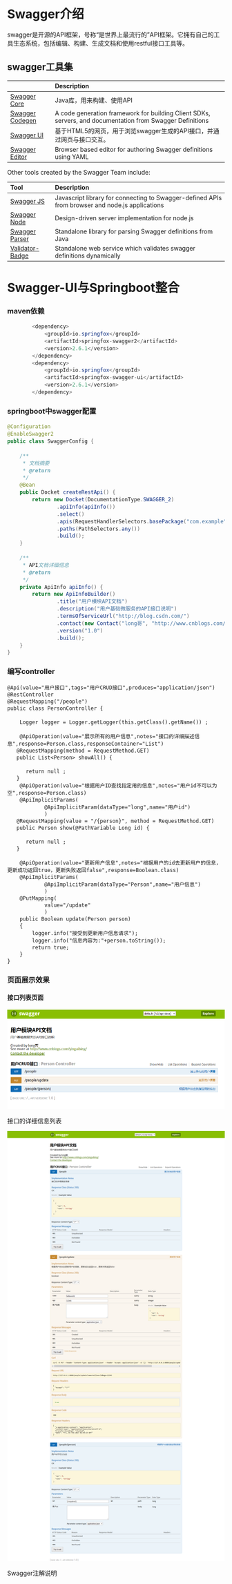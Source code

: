 # Swagger介绍

swagger是开源的API框架，号称“是世界上最流行的”API框架。它拥有自己的工具生态系统，包括编辑、构建、生成文档和使用restful接口工具等。

## swagger工具集

|  | Description |
| :--- | :--- |
| [Swagger Core](https://github.com/swagger-api/swagger-core) | Java库，用来构建、使用API |
| [Swagger Codegen](https://github.com/swagger-api/swagger-codegen) | A code generation framework for building Client SDKs, servers, and documentation from Swagger Definitions |
| [Swagger UI](https://github.com/swagger-api/swagger-ui) | 基于HTML5的网页，用于浏览swagger生成的API接口，并通过网页与接口交互。 |
| [Swagger Editor](https://github.com/swagger-api/swagger-editor) | Browser based editor for authoring Swagger definitions using YAML |

Other tools created by the Swagger Team include:

| Tool | Description |
| :--- | :--- |
| [Swagger JS](https://github.com/swagger-api/swagger-js) | Javascript library for connecting to Swagger-defined APIs from browser and node.js applications |
| [Swagger Node](https://github.com/swagger-api/swagger-node) | Design-driven server implementation for node.js |
| [Swagger Parser](https://github.com/swagger-api/swagger-parser) | Standalone library for parsing Swagger definitions from Java |
| [Validator-Badge](https://hub.docker.com/r/swaggerapi/swagger-validator/) | Standalone web service which validates swagger definitions dynamically |

# Swagger-UI与Springboot整合

### maven依赖

```java
        <dependency>
            <groupId>io.springfox</groupId>
            <artifactId>springfox-swagger2</artifactId>
            <version>2.6.1</version>
        </dependency>
        <dependency>
            <groupId>io.springfox</groupId>
            <artifactId>springfox-swagger-ui</artifactId>
            <version>2.6.1</version>
        </dependency>
```

### springboot中swagger配置

```java
@Configuration
@EnableSwagger2
public class SwaggerConfig {

    /**
     * 文档摘要
     * @return
     */
    @Bean
    public Docket createRestApi() {
        return new Docket(DocumentationType.SWAGGER_2)
                .apiInfo(apiInfo())
                .select()
                .apis(RequestHandlerSelectors.basePackage("com.example"))
                .paths(PathSelectors.any())
                .build();
    }

    /**
     * API文档详细信息
     * @return
     */
    private ApiInfo apiInfo() {
        return new ApiInfoBuilder()
                .title("用户模块API文档")
                .description("用户基础微服务的API接口说明")
                .termsOfServiceUrl("http://blog.csdn.com/")
                .contact(new Contact("long哥", "http://www.cnblogs.com/yinguibing/", "longge@qq.com"))
                .version("1.0")
                .build();
    }
}
```

### 编写controller

```
@Api(value="用户接口",tags="用户CRUD接口",produces="application/json")
@RestController
@RequestMapping("/people")
public class PersonController {

    Logger logger = Logger.getLogger(this.getClass().getName()) ;

    @ApiOperation(value="展示所有的用户信息",notes="接口的详细描述信息",response=Person.class,responseContainer="List")
   @RequestMapping(method = RequestMethod.GET)
   public List<Person> showAll() {

      return null ;
   }
    @ApiOperation(value="根据用户ID查找指定用的信息",notes="用户id不可以为空",response=Person.class)
    @ApiImplicitParams(
            @ApiImplicitParam(dataType="long",name="用户id")
            )
   @RequestMapping(value = "/{person}", method = RequestMethod.GET)
   public Person show(@PathVariable Long id) {

      return null ;
   }

    @ApiOperation(value="更新用户信息",notes="根据用户的id去更新用户的信息，更新成功返回true，更新失败返回false",response=Boolean.class)
    @ApiImplicitParams(
            @ApiImplicitParam(dataType="Person",name="用户信息")
            )
    @PutMapping(
            value="/update"
            )
    public Boolean update(Person person)
    {
        logger.info("接受到更新用户信息请求");
        logger.info("信息内容为:"+person.toString());
        return true;
    }
}
```

### 页面展示效果

#### 接口列表页面

![](/assets/import.png)

接口的详细信息列表

![](/assets/api-info-list.png)



Swagger注解说明

